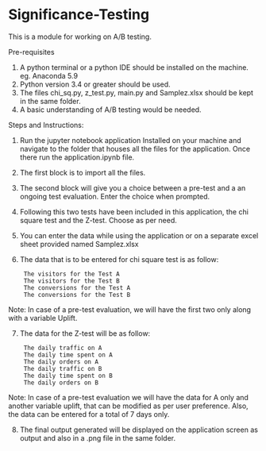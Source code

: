 # Significance-Testing
This is a module for working on A/B testing.




Pre-requisites

1. A python terminal or a python IDE should be installed on the machine. eg. Anaconda 5.9
2. Python version 3.4 or greater should be used.
3. The files chi_sq.py, z_test.py, main.py and Samplez.xlsx should be kept in the same folder.
4. A basic understanding of A/B testing would be needed.



Steps and Instructions:
1. Run the jupyter notebook application Installed on your machine and navigate to the folder that houses all the files for the application. Once there run the application.ipynb file.
2. The first block is to import all the files.
3. The second block will give you a choice between a pre-test and a an ongoing test evaluation. Enter the choice when prompted.
4. Following this two tests have been included in this application, the chi square test and the Z-test. Choose as per need.
5. You can enter the data while using the application or on a separate excel sheet provided named Samplez.xlsx
6. The data that is to be entered for chi square test is as follow:

     	The visitors for the Test A
     	The visitors for the Test B
     	The conversions for the Test A		
     	The conversions for the Test B
     
Note: In case of a pre-test evaluation, we will have the first two only along with a variable Uplift.
	
7. The data for the Z-test will be as follow:

    	The daily traffic on A
      	The daily time spent on A
     	The daily orders on A
     	The daily traffic on B
      	The daily time spent on B
      	The daily orders on B
	
Note: In case of a pre-test evaluation we will have the data for A only and another variable uplift, that can be modified as per user preference. Also, the data can be entered for a total of 7 days only.

8. The final output generated will be displayed on the application screen as output and also in a .png file in the same folder.
